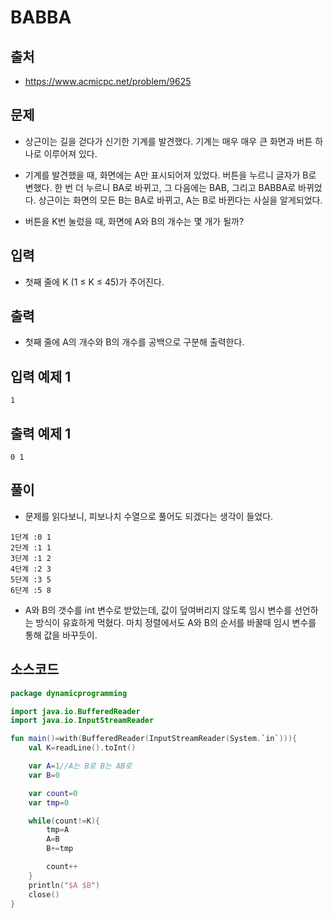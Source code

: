 # BABBA

## 출처

* https://www.acmicpc.net/problem/9625

## 문제

* 상근이는 길을 걷다가 신기한 기계를 발견했다. 기계는 매우 매우 큰 화면과 버튼 하나로 이루어져 있다.

* 기계를 발견했을 때, 화면에는 A만 표시되어져 있었다. 버튼을 누르니 글자가 B로 변했다. 한 번 더 누르니 BA로 바뀌고, 그 다음에는 BAB, 그리고 BABBA로 바뀌었다. 상근이는 화면의 모든 B는 BA로 바뀌고, A는 B로 바뀐다는 사실을 알게되었다.

* 버튼을 K번 눌렀을 때, 화면에 A와 B의 개수는 몇 개가 될까?

## 입력

* 첫째 줄에 K (1 ≤ K ≤ 45)가 주어진다.

## 출력

* 첫째 줄에 A의 개수와 B의 개수를 공백으로 구분해 출력한다.

## 입력 예제 1

```
1
```

## 출력 예제 1

```
0 1
```

## 풀이

* 문제를 읽다보니, 피보나치 수열으로 풀어도 되겠다는 생각이 들었다.

```
1단계 :0 1
2단계 :1 1
3단계 :1 2
4단계 :2 3
5단계 :3 5
6단계 :5 8
```

* A와 B의 갯수를 int 변수로 받았는데, 값이 덮여버리지 않도록 임시 변수를 선언하는 방식이 유효하게 먹혔다. 마치 정렬에서도 A와 B의 순서를 바꿀때 임시 변수를 통해 값을 바꾸듯이.

## 소스코드

```kotlin
package dynamicprogramming

import java.io.BufferedReader
import java.io.InputStreamReader

fun main()=with(BufferedReader(InputStreamReader(System.`in`))){
    val K=readLine().toInt()

    var A=1//A는 B로 B는 AB로
    var B=0

    var count=0
    var tmp=0

    while(count!=K){
        tmp=A
        A=B
        B+=tmp

        count++
    }
    println("$A $B")
    close()
}
```
